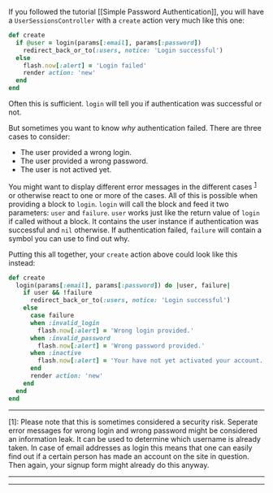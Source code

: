 If you followed the tutorial [[Simple Password Authentication]], you will have a `UserSessionsController` with a `create` action very much like this one:

```ruby
def create
  if @user = login(params[:email], params[:password])
    redirect_back_or_to(:users, notice: 'Login successful')
  else
    flash.now[:alert] = 'Login failed'
    render action: 'new'
  end
end
```

Often this is sufficient. `login` will tell you if authentication was successful or not.

But sometimes you want to know *why* authentication failed. There are three cases to consider:

* The user provided a wrong login.
* The user provided a wrong password.
* The user is not actived yet.

You might want to display different error messages in the different cases <sup>[1](#footnote1)</sup> or otherwise react to one or more of the cases. All of this is possible when providing a block to `login`. `login` will call the block and feed it two parameters: `user` and `failure`. `user` works just like the return value of `login` if called without a block. It contains the user instance if authentication was successful and `nil` otherwise. If authentication failed, `failure` will contain a symbol you can use to find out why.

Putting this all together, your `create` action above could look like this instead:

```ruby
def create
  login(params[:email], params[:password]) do |user, failure|
    if user && !failure
      redirect_back_or_to(:users, notice: 'Login successful')
    else
      case failure
      when :invalid_login
        flash.now[:alert] = 'Wrong login provided.'
      when :invalid_password
        flash.now[:alert] = 'Wrong password provided.'
      when :inactive
        flash.now[:alert] = 'Your have not yet activated your account.'        
      end
      render action: 'new'
    end
  end
end
```

***

<a id="footnote1">[1]:</b> Please note that this is sometimes considered a security risk. Seperate error messages for wrong login and wrong password might be considered an information leak. It can be used to determine which username is already taken. In case of email addresses as login this means that one can easily find out if a certain person has made an account on the site in question. Then again, your signup form might already do this anyway.

***

***
